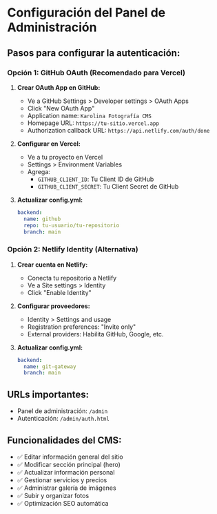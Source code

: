 # Configuración del Panel de Administración

## Pasos para configurar la autenticación:

### Opción 1: GitHub OAuth (Recomendado para Vercel)

1. **Crear OAuth App en GitHub:**
   - Ve a GitHub Settings > Developer settings > OAuth Apps
   - Click "New OAuth App"
   - Application name: `Karolina Fotografía CMS`
   - Homepage URL: `https://tu-sitio.vercel.app`
   - Authorization callback URL: `https://api.netlify.com/auth/done`

2. **Configurar en Vercel:**
   - Ve a tu proyecto en Vercel
   - Settings > Environment Variables
   - Agrega:
     - `GITHUB_CLIENT_ID`: Tu Client ID de GitHub
     - `GITHUB_CLIENT_SECRET`: Tu Client Secret de GitHub

3. **Actualizar config.yml:**
   ```yaml
   backend:
     name: github
     repo: tu-usuario/tu-repositorio
     branch: main
   ```

### Opción 2: Netlify Identity (Alternativa)

1. **Crear cuenta en Netlify:**
   - Conecta tu repositorio a Netlify
   - Ve a Site settings > Identity
   - Click "Enable Identity"

2. **Configurar proveedores:**
   - Identity > Settings and usage
   - Registration preferences: "Invite only"
   - External providers: Habilita GitHub, Google, etc.

3. **Actualizar config.yml:**
   ```yaml
   backend:
     name: git-gateway
     branch: main
   ```

## URLs importantes:
- Panel de administración: `/admin`
- Autenticación: `/admin/auth.html`

## Funcionalidades del CMS:
- ✅ Editar información general del sitio
- ✅ Modificar sección principal (hero)
- ✅ Actualizar información personal
- ✅ Gestionar servicios y precios
- ✅ Administrar galería de imágenes
- ✅ Subir y organizar fotos
- ✅ Optimización SEO automática